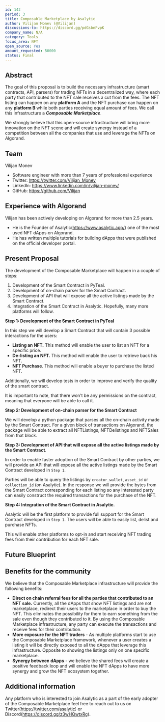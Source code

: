 ```yaml
---
id: 142
period: 3
title: Composable Marketplace by Asalytic
author: Vilijan Monev (@Vilijan)
discussions-to: https://discord.gg/pdGsbnFvpK
company_name: N/A
category: Tools
focus_area: NFT
open_source: Yes
amount_requested: 50000
status: Final
---
```


## Abstract

The goal of this proposal is to build the necessary infrastructure (smart contracts, API, parsers) for trading NFTs in a decentralized way, where each party that contributed to the NFT sale receives a cut from the fees. 
The NFT listing can happen on any **platform A** and the NFT purchase can happen on any **platform B** while both parties receiving equal amount of fees. We call this infrastructure a _**Composable Marketplace**_.

We strongly believe that this open-source infrastructure will bring more innovation on the NFT scene and will create synergy instead of a competition between all the companies that use and leverage the NFTs on Algorand.

## Team
Vilijan Monev 
 - Software engineer with more than 7 years of professional experience
 - Twitter: https://twitter.com/Vilijan_Monev
 - LinkedIn: https://www.linkedin.com/in/vilijan-monev/
 - GitHub: https://github.com/Vilijan

## Experience with Algorand
Vilijan has been actively developing on Algorand for more than 2.5 years.
- He is the Founder of Asalytic(https://www.asalytic.app/) one of the most used NFT dApps on Algorand.
- He has written multiple tutorials for building dApps that were published on the official developer portal.

## Present Proposal
The development of the Composable Marketplace will happen in a couple of steps:
1. Development of the Smart Contract in PyTeal.
2. Development of on-chain parser for the Smart Contract.
3. Development of API that will expose all the active listings made by the Smart Contract.
4. Integration of the Smart Contract in Asalytic. Hopefully, many more platforms will follow.

**Step 1: Development of the Smart Contract  in PyTeal**

In this step we will develop a Smart Contract that will contain 3 possible interactions for the users:
- **Listing an NFT.** This method will enable the user to list an NFT for a specific price.
- **De-listing an NFT.** This method will enable the user to retrieve back his NFT.
- **NFT Purchase**. This method will enable a buyer to purchase the listed NFT.

Additionally, we will develop tests in order to improve and verify the quality of the smart contract.

It is important to note, that there won't be any permissions on the contract, meaning that everyone will be able to call it.

**Step 2: Development of on-chain parser for the Smart Contract**

We will develop a python package that parses all the on-chain activity made by the Smart Contract. For a given block of transactions on Algorand, the package will be able to extract all NFTListings, NFTDelistings and NFTSales from that block.

**Step 3: Development of API that will expose all the active listings made by the Smart Contract.**

In order to enable faster adoption of the Smart Contract by other parties, we will provide an API that will expose all the active listings made by the Smart Contract developed in `Step 1`.

Parties will be able to query the listings by `creator_wallet`, `asset_id` or `collection_id` (on Asalytic). In the response we will provide the bytes from the Smart Contract corresponding for each listing so any interested party can easily construct the required transactions for the purchase of the NFT.

**Step 4: Integration of the Smart Contract in Asalytic.**

Asalytic will be the first platform to provide full support for the Smart Contract developed in `Step 1`. The users will be able to easily list, delist and purchase NFTs.

This will enable other platforms to opt-in and start receiving NFT trading fees from their contribution for each NFT sale.

## Future Blueprint

## Benefits for the community

We believe that the Composable Marketplace infrastructure will provide the following benefits:
- **Direct on chain referral fees for all the parties that contributed to an NFT sale.** Currently, all the dApps that show NFT listings and are not marketplace, redirect their users to the marketplace in order to buy the NFT. This eliminates the possibility for them to earn something from the sale even though they contributed to it. By using the Composable Marketplace infrastructure, any party can execute the transactions and receive fees for their contribution.
- **More exposure for the NFT traders** - As multiple platforms start to use the Composable Marketplace framework, whenever a user creates a listing it will be directly exposed to all the dApps that leverage this infrastructure. Opposite to showing the listings only on one specific marketplace.
- **Synergy between dApps** - we believe the shared fees will create a positive feedback loop and will enable the NFT dApps to have more synergy and grow the NFT ecosystem together.

## Additional information

Any platform who is interested to join Asalytic as a part of the early adopter of the Composable Marketplace feel free to reach out to us on Twitter(https://twitter.com/asalytic) or Discord(https://discord.gg/z3wHQwtxRg).  
